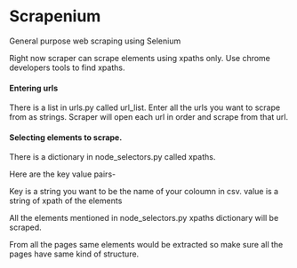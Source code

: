 # Scrapenium
General purpose web scraping using Selenium

Right now scraper can scrape elements using xpaths only.
Use chrome developers tools to find xpaths.

#### Entering urls

There is a list in urls.py called url_list.
Enter all the urls you want to scrape from as strings.
Scraper will open each url in order and scrape from that url.

#### Selecting elements to scrape.

There is a dictionary in node_selectors.py called xpaths.

Here are the key value pairs-

Key is a string you want to be the name of your coloumn in csv.
value is a string of xpath of the elements

All the elements mentioned in node_selectors.py xpaths dictionary will be scraped.

From all the pages same elements would be extracted so make sure all the pages have same kind of structure.

